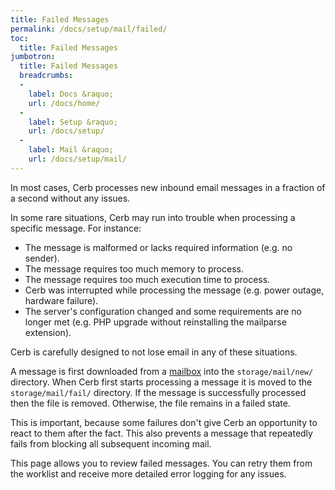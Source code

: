 ```yaml
---
title: Failed Messages
permalink: /docs/setup/mail/failed/
toc:
  title: Failed Messages
jumbotron:
  title: Failed Messages
  breadcrumbs:
  - 
    label: Docs &raquo;
    url: /docs/home/
  - 
    label: Setup &raquo;
    url: /docs/setup/
  - 
    label: Mail &raquo;
    url: /docs/setup/mail/
---
```


In most cases, Cerb processes new inbound email messages in a fraction of a second without any issues.

In some rare situations, Cerb may run into trouble when processing a specific message.  For instance:

- The message is malformed or lacks required information (e.g. no sender).
- The message requires too much memory to process.
- The message requires too much execution time to process.
- Cerb was interrupted while processing the message (e.g. power outage, hardware failure).
- The server's configuration changed and some requirements are no longer met (e.g. PHP upgrade without reinstalling the mailparse extension).

Cerb is carefully designed to not lose email in any of these situations.

A message is first downloaded from a [mailbox](/docs/setup/mailboxes) into the `storage/mail/new/` directory.  When Cerb first starts processing a message it is moved to the `storage/mail/fail/` directory.  If the message is successfully processed then the file is removed.  Otherwise, the file remains in a failed state.

This is important, because some failures don't give Cerb an opportunity to react to them after the fact.  This also prevents a message that repeatedly fails from blocking all subsequent incoming mail.

This page allows you to review failed messages.  You can retry them from the worklist and receive more detailed error logging for any issues.
